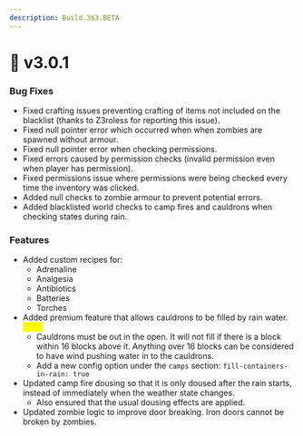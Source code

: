 ```yaml
---
description: Build.363.BETA
---
```


# 👑 v3.0.1

### Bug Fixes

* Fixed crafting issues preventing crafting of items not included on the blacklist (thanks to Z3roless for reporting this issue).
* Fixed null pointer error which occurred when when zombies are spawned without armour.
* Fixed null pointer error when checking permissions.
* Fixed errors caused by permission checks (invalid permission even when player has permission).
* Fixed permissions issue where permissions were being checked every time the inventory was clicked.
* Added null checks to zombie armour to prevent potential errors.
* Added blacklisted world checks to camp fires and cauldrons when checking states during rain.

### Features

* Added custom recipes for:
  * Adrenaline
  * Analgesia
  * Antibiotics
  * Batteries
  * Torches
* Added premium feature that allows cauldrons to be filled by rain water. <mark style="color:yellow;">BETA</mark>
  * Cauldrons must be out in the open. It will not fill if there is a block within 16 blocks above it. Anything over 16 blocks can be considered to have wind pushing water in to the cauldrons.
  * Add a new config option under the `camps` section: `fill-containers-in-rain: true`
* Updated camp fire dousing so that it is only doused after the rain starts, instead of immediately when the weather state changes.
  * Also ensured that the usual dousing effects are applied.
* Updated zombie logic to improve door breaking. Iron doors cannot be broken by zombies.

